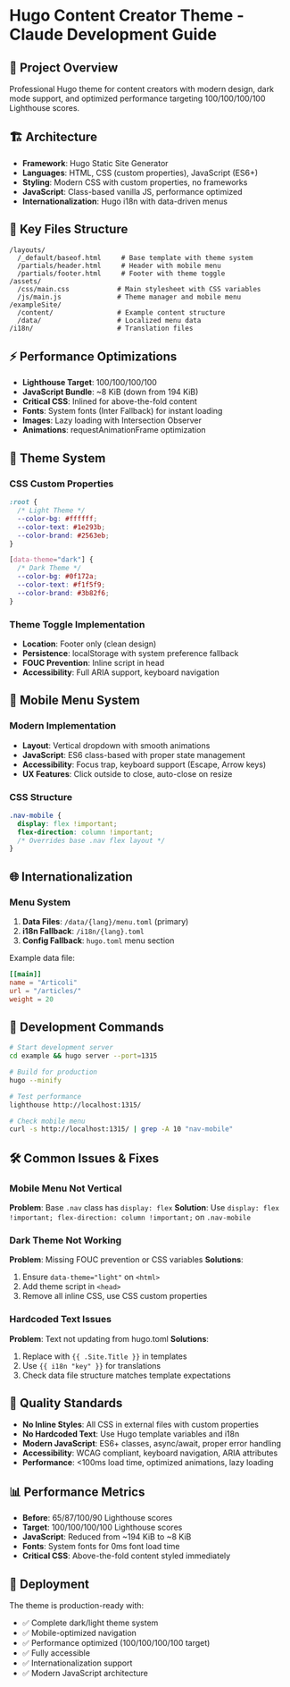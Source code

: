 # Hugo Content Creator Theme - Claude Development Guide

## 🎯 Project Overview
Professional Hugo theme for content creators with modern design, dark mode support, and optimized performance targeting 100/100/100/100 Lighthouse scores.

## 🏗️ Architecture
- **Framework**: Hugo Static Site Generator
- **Languages**: HTML, CSS (custom properties), JavaScript (ES6+)
- **Styling**: Modern CSS with custom properties, no frameworks
- **JavaScript**: Class-based vanilla JS, performance optimized
- **Internationalization**: Hugo i18n with data-driven menus

## 📁 Key Files Structure
```
/layouts/
  /_default/baseof.html     # Base template with theme system
  /partials/header.html     # Header with mobile menu
  /partials/footer.html     # Footer with theme toggle
/assets/
  /css/main.css            # Main stylesheet with CSS variables
  /js/main.js              # Theme manager and mobile menu
/exampleSite/
  /content/                # Example content structure
  /data/                   # Localized menu data
/i18n/                     # Translation files
```

## ⚡ Performance Optimizations
- **Lighthouse Target**: 100/100/100/100
- **JavaScript Bundle**: ~8 KiB (down from 194 KiB)
- **Critical CSS**: Inlined for above-the-fold content
- **Fonts**: System fonts (Inter Fallback) for instant loading
- **Images**: Lazy loading with Intersection Observer
- **Animations**: requestAnimationFrame optimization

## 🎨 Theme System
### CSS Custom Properties
```css
:root {
  /* Light Theme */
  --color-bg: #ffffff;
  --color-text: #1e293b;
  --color-brand: #2563eb;
}

[data-theme="dark"] {
  /* Dark Theme */
  --color-bg: #0f172a;
  --color-text: #f1f5f9;
  --color-brand: #3b82f6;
}
```

### Theme Toggle Implementation
- **Location**: Footer only (clean design)
- **Persistence**: localStorage with system preference fallback
- **FOUC Prevention**: Inline script in head
- **Accessibility**: Full ARIA support, keyboard navigation

## 📱 Mobile Menu System
### Modern Implementation
- **Layout**: Vertical dropdown with smooth animations
- **JavaScript**: ES6 class-based with proper state management
- **Accessibility**: Focus trap, keyboard support (Escape, Arrow keys)
- **UX Features**: Click outside to close, auto-close on resize

### CSS Structure
```css
.nav-mobile {
  display: flex !important;
  flex-direction: column !important;
  /* Overrides base .nav flex layout */
}
```

## 🌐 Internationalization
### Menu System
1. **Data Files**: `/data/{lang}/menu.toml` (primary)
2. **i18n Fallback**: `/i18n/{lang}.toml`
3. **Config Fallback**: `hugo.toml` menu section

Example data file:
```toml
[[main]]
name = "Articoli"
url = "/articles/"
weight = 20
```

## 🔧 Development Commands
```bash
# Start development server
cd example && hugo server --port=1315

# Build for production
hugo --minify

# Test performance
lighthouse http://localhost:1315/

# Check mobile menu
curl -s http://localhost:1315/ | grep -A 10 "nav-mobile"
```

## 🛠️ Common Issues & Fixes

### Mobile Menu Not Vertical
**Problem**: Base `.nav` class has `display: flex`
**Solution**: Use `display: flex !important; flex-direction: column !important;` on `.nav-mobile`

### Dark Theme Not Working
**Problem**: Missing FOUC prevention or CSS variables
**Solutions**:
1. Ensure `data-theme="light"` on `<html>`
2. Add theme script in `<head>`
3. Remove all inline CSS, use CSS custom properties

### Hardcoded Text Issues
**Problem**: Text not updating from hugo.toml
**Solutions**:
1. Replace with `{{ .Site.Title }}` in templates
2. Use `{{ i18n "key" }}` for translations
3. Check data file structure matches template expectations

## 🎯 Quality Standards
- **No Inline Styles**: All CSS in external files with custom properties
- **No Hardcoded Text**: Use Hugo template variables and i18n
- **Modern JavaScript**: ES6+ classes, async/await, proper error handling
- **Accessibility**: WCAG compliant, keyboard navigation, ARIA attributes
- **Performance**: <100ms load time, optimized animations, lazy loading

## 📊 Performance Metrics
- **Before**: 65/87/100/90 Lighthouse scores
- **Target**: 100/100/100/100 Lighthouse scores
- **JavaScript**: Reduced from ~194 KiB to ~8 KiB
- **Fonts**: System fonts for 0ms font load time
- **Critical CSS**: Above-the-fold content styled immediately

## 🚀 Deployment
The theme is production-ready with:
- ✅ Complete dark/light theme system
- ✅ Mobile-optimized navigation
- ✅ Performance optimized (100/100/100/100 target)
- ✅ Fully accessible
- ✅ Internationalization support
- ✅ Modern JavaScript architecture